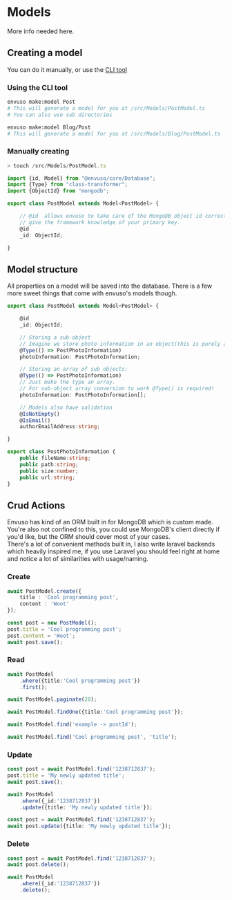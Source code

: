 # Models

More info needed here.


## Creating a model
You can do it manually, or use the [CLI tool](#)
### Using the CLI tool
```sh
envuso make:model Post
# This will generate a model for you at /src/Models/PostModel.ts
# You can also use sub directories

envuso make:model Blog/Post
# This will generate a model for you at /src/Models/Blog/PostModel.ts
```
### Manually creating
```typescript
> touch /src/Models/PostModel.ts

import {id, Model} from "@envuso/core/Database";
import {Type} from "class-transformer";
import {ObjectId} from "mongodb";

export class PostModel extends Model<PostModel> {

	// @id	allows envuso to take care of the MongoDB object id correctly. It will
	// give the framework knowledge of your primary key.
	@id
	_id: ObjectId;

}
```
## Model structure
All properties on a model will be saved into the database. There is a few more sweet things that come with envuso's models though.
```typescript
export class PostModel extends Model<PostModel> {

	@id
	_id: ObjectId;

	// Storing a sub-object
	// Imagine we store photo information in an object(this is purely an example)
	@Type(() => PostPhotoInformation)
	photoInformation: PostPhotoInformation;

	// Storing an array of sub objects:
	@Type(() => PostPhotoInformation)
	// Just make the type an array.
	// For sub-object array conversion to work @Type() is required!
	photoInformation: PostPhotoInformation[];

	// Models also have validation
	@IsNotEmpty()
	@IsEmail()
	authorEmailAddress:string;

}

export class PostPhotoInformation {
	public fileName:string;
	public path:string;
	public size:number;
	public url:string;
}
```
## Crud Actions
Envuso has kind of an ORM built in for MongoDB which is custom made.  
You're also not confined to this, you could use MongoDB's client directly if you'd like, but the ORM should cover most of your cases.  
There's a lot of convenient methods built in, I also write laravel backends which heavily inspired me, if you use Laravel you should feel right at home and notice a lot of similarities with usage/naming.

### Create
```typescript
await PostModel.create({
	title : 'Cool programming post',
	content : 'Woot'
});

const post = new PostModel();
post.title = 'Cool programming post';
post.content = 'Woot';
await post.save();
```
### Read
```typescript
await PostModel
	.where({title:'Cool programming post'})
	.first();

await PostModel.paginate(20);

await PostModel.findOne({title:'Cool programming post'});

await PostModel.find('example -> postId');

await PostModel.find('Cool programming post', 'title');
```
### Update
```typescript
const post = await PostModel.find('1238712837');
post.title = 'My newly updated title';
await post.save();

await PostModel
	.where({_id:'1238712837'})
	.update({title: 'My newly updated title'});

const post = await PostModel.find('1238712837');
await post.update({title: 'My newly updated title'});
```
### Delete
```typescript
const post = await PostModel.find('1238712837');
await post.delete();

await PostModel
	.where({_id:'1238712837'})
	.delete();
```
